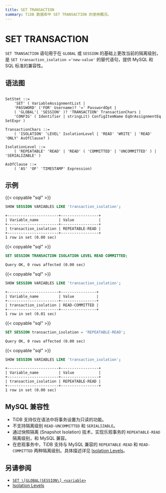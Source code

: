 ```yaml
---
title: SET TRANSACTION
summary: TiDB 数据库中 SET TRANSACTION 的使用概况。
---
```


# SET TRANSACTION

`SET TRANSACTION` 语句用于在 `GLOBAL` 或 `SESSION` 的基础上更改当前的隔离级别，是 `SET transaction_isolation ='new-value'` 的替代语句，提供 MySQL 和 SQL 标准的兼容性。

## 语法图

```ebnf+diagram

SetStmt ::=
    'SET' ( VariableAssignmentList |
    'PASSWORD' ('FOR' Username)? '=' PasswordOpt |
    ( 'GLOBAL'| 'SESSION' )? 'TRANSACTION' TransactionChars |
    'CONFIG' ( Identifier | stringLit) ConfigItemName EqOrAssignmentEq SetExpr )

TransactionChars ::=
    ( 'ISOLATION' 'LEVEL' IsolationLevel | 'READ' 'WRITE' | 'READ' 'ONLY' AsOfClause? )

IsolationLevel ::=
    ( 'REPEATABLE' 'READ' | 'READ' ( 'COMMITTED' | 'UNCOMMITTED' ) | 'SERIALIZABLE' )

AsOfClause ::=
    ( 'AS' 'OF' 'TIMESTAMP' Expression)
```

## 示例

{{< copyable "sql" >}}

```sql
SHOW SESSION VARIABLES LIKE 'transaction_isolation';
```

```
+-----------------------+-----------------+
| Variable_name         | Value           |
+-----------------------+-----------------+
| transaction_isolation | REPEATABLE-READ |
+-----------------------+-----------------+
1 row in set (0.00 sec)
```

{{< copyable "sql" >}}

```sql
SET SESSION TRANSACTION ISOLATION LEVEL READ COMMITTED;
```

```
Query OK, 0 rows affected (0.00 sec)
```

{{< copyable "sql" >}}

```sql
SHOW SESSION VARIABLES LIKE 'transaction_isolation';
```

```
+-----------------------+----------------+
| Variable_name         | Value          |
+-----------------------+----------------+
| transaction_isolation | READ-COMMITTED |
+-----------------------+----------------+
1 row in set (0.01 sec)
```

{{< copyable "sql" >}}

```sql
SET SESSION transaction_isolation = 'REPEATABLE-READ';
```

```
Query OK, 0 rows affected (0.00 sec)
```

{{< copyable "sql" >}}

```sql
SHOW SESSION VARIABLES LIKE 'transaction_isolation';
```

```
+-----------------------+-----------------+
| Variable_name         | Value           |
+-----------------------+-----------------+
| transaction_isolation | REPEATABLE-READ |
+-----------------------+-----------------+
1 row in set (0.00 sec)
```

## MySQL 兼容性

* TiDB 支持仅在语法中将事务设置为只读的功能。
* 不支持隔离级别 `READ-UNCOMMITTED` 和 `SERIALIZABLE`。
* 通过快照隔离 (Snapshot Isolation) 技术，实现乐观事务的 `REPEATABLE-READ` 隔离级别，和 MySQL 兼容。
* 在悲观事务中，TiDB 支持与 MySQL 兼容的 `REPEATABLE-READ` 和 `READ-COMMITTED` 两种隔离级别。具体描述详见 [Isolation Levels](/transaction-isolation-levels.md)。

## 另请参阅

* [`SET \[GLOBAL|SESSION\] <variable>`](/sql-statements/sql-statement-set-variable.md)
* [Isolation Levels](/transaction-isolation-levels.md)
